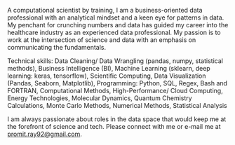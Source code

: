 A computational scientist by training, I am a business-oriented data professional with an analytical mindset and a keen eye for patterns in data. My penchant for crunching numbers and data has guided my career into the healthcare industry as an experienced data professional. My passion is to work at the intersection of science and data with an emphasis on communicating the fundamentals.

Technical skills: Data Cleaning/ Data Wrangling (pandas, numpy, statistical methods), Business Intelligence (BI), Machine Learning (sklearn, deep learning: keras, tensorflow), Scientific Computing, Data Visualization (Pandas, Seaborn, Matplotlib), Programming: Python, SQL, Regex, Bash and FORTRAN, Computational Methods, High-Performance/ Cloud Computing, Energy Technologies, Molecular Dynamics, Quantum Chemistry Calculations, Monte Carlo Methods, Numerical Methods, Statistical Analysis

I am always passionate about roles in the data space that would keep me at the forefront of science and tech. Please connect with me or e-mail me at promit.ray92@gmail.com.
